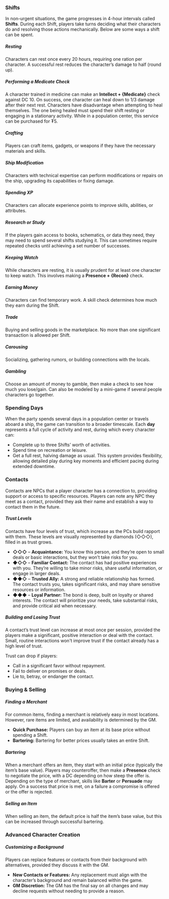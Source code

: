 ### Shifts
In non-urgent situations, the game progresses in 4-hour intervals called **Shifts**. During each Shift, players take turns deciding what their characters do and resolving those actions mechanically. Below are some ways a shift can be spent.
##### Resting
Characters can rest once every 20 hours, requiring one ration per character. A successful rest reduces the character’s damage to half (round up).
##### Performing a Medicate Check
A character trained in medicine can make an **Intellect + {Medicate}** check against DC 10. On success, one character can heal down to 1/3 damage after their next rest. Characters have disadvantage when attempting to heal themselves. The one being healed must spend their shift resting or engaging in a stationary activity. While in a population center, this service can be purchased for ₮5.
##### Crafting
Players can craft items, gadgets, or weapons if they have the necessary materials and skills.
##### Ship Modification
Characters with technical expertise can perform modifications or repairs on the ship, upgrading its capabilities or fixing damage.
##### Spending XP
Characters can allocate experience points to improve skills, abilities, or attributes.
##### Research or Study
If the players gain access to books, schematics, or data they need, they may need to spend several shifts studying it. This can sometimes require repeated checks until achieving a set number of successes.
##### Keeping Watch
While characters are resting, it is usually prudent for at least one character to keep watch. This involves making a **Presence + {Recon}** check.
##### Earning Money
Characters can find temporary work. A skill check determines how much they earn during the Shift.
##### Trade
Buying and selling goods in the marketplace. No more than one significant transaction is allowed per Shift.
##### Carousing
Socializing, gathering rumors, or building connections with the locals.
##### Gambling
Choose an amount of money to gamble, then make a check to see how much you lose/gain. Can also be modeled by a mini-game if several people characters go together.

### Spending Days
When the party spends several days in a population center or travels aboard a ship, the game can transition to a broader timescale. Each **day** represents a full cycle of activity and rest, during which every character can:
- Complete up to three Shifts’ worth of activities.
- Spend time on recreation or leisure.
- Get a full rest, halving damage as usual.
This system provides flexibility, allowing detailed play during key moments and efficient pacing during extended downtime.

### Contacts
Contacts are NPCs that a player character has a connection to, providing support or access to specific resources. Players can note any NPC they meet as a contact, provided they ask their name and establish a way to contact them in the future.
##### Trust Levels
Contacts have four levels of trust, which increase as the PCs build rapport with them. These levels are visually represented by diamonds (◇◇◇), filled in as trust grows.
- **◇◇◇** – **Acquaintance:** You know this person, and they’re open to small deals or basic interactions, but they won’t take risks for you.
- **◆◇◇** – **Familiar Contact:** The contact has had positive experiences with you. They’re willing to take minor risks, share useful information, or engage in larger deals.
- **◆◆◇** – **Trusted Ally:** A strong and reliable relationship has formed. The contact trusts you, takes significant risks, and may share sensitive resources or information.
- **◆◆◆** – **Loyal Partner:** The bond is deep, built on loyalty or shared interests. The contact will prioritize your needs, take substantial risks, and provide critical aid when necessary.
##### Building and Losing Trust
A contact’s trust level can increase at most once per session, provided the players make a significant, positive interaction or deal with the contact. Small, routine interactions won't improve trust if the contact already has a high level of trust.

Trust can drop if players:
- Call in a significant favor without repayment.
- Fail to deliver on promises or deals.
- Lie to, betray, or endanger the contact.

### Buying & Selling

##### Finding a Merchant

For common items, finding a merchant is relatively easy in most locations. However, rare items are limited, and availability is determined by the GM.

- **Quick Purchase:** Players can buy an item at its base price without spending a Shift.
- **Bartering:** Bartering for better prices usually takes an entire Shift.

##### Bartering
When a merchant offers an item, they start with an initial price (typically the item’s base value). Players may counteroffer, then make a **Presence** check to negotiate the price, with a DC depending on how steep the offer is. Depending on the type of merchant, skills like **Barter** or **Persuade** may apply. On a success that price is met, on a failure a compromise is offered or the offer is rejected.

##### Selling an Item
When selling an item, the default price is half the item’s base value, but this can be increased through successful bartering.

### Advanced Character Creation
##### Customizing a Background
Players can replace features or contacts from their background with alternatives, provided they discuss it with the GM.
- **New Contacts or Features:** Any replacement must align with the character’s background and remain balanced within the game.
- **GM Discretion:** The GM has the final say on all changes and may decline requests without needing to provide a reason.